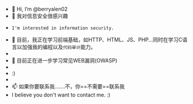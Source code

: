 - 👋 Hi, I’m @berryalen02
- 👀 我对信息安全很感兴趣
-     I'm interested in information security.
- 🌱 目前，我正在学习前端基础，如HTTP、HTML、JS、PHP...同时在学习C语言以加强我的编程以及`代码审计`能力。
- 
- 💞️ 目前正在进一步学习常见WEB漏洞(OWASP)
- 
- :)
-  
- 📫 如果你要联系我.......不，你==不需要==联系我
- I believe you don't want to contact me.             :)

<!---
berryalen02/berryalen02 is a ✨ special ✨ repository because its `README.md` (this file) appears on your GitHub profile.
You can click the Preview link to take a look at your changes.
--->
